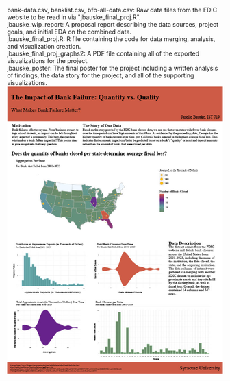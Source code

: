 bank-data.csv, banklist.csv, bfb-all-data.csv: Raw data files from the FDIC website to be read in via "jbauske_final_proj.R". <br/>
jbauske_wip_report: A proposal report describing the data sources, project goals, and initial EDA on the combined data. <br/>
jbauske_final_proj.R: R file containing the code for data merging, analysis, and visualization creation. <br/>
jbauske_final_proj_graphs2: A PDF file containing all of the exported visualizations for the project. <br/>
jbauske_poster: The final poster for the project including a written analysis of findings, the data story for the project, and all of the supporting visualizations.
![Final Poster](images/jbauske_poster_jpg.jpg)
